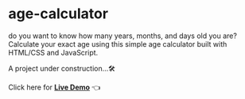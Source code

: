 # age-calculator
do you want to know how many years, months, and days old you are? Calculate your exact age using this simple age calculator built with HTML/CSS and JavaScript.

A project under construction...🛠️

Click here for [**Live Demo**](https://chrislee0530.github.io/age-calculator/) 👈
